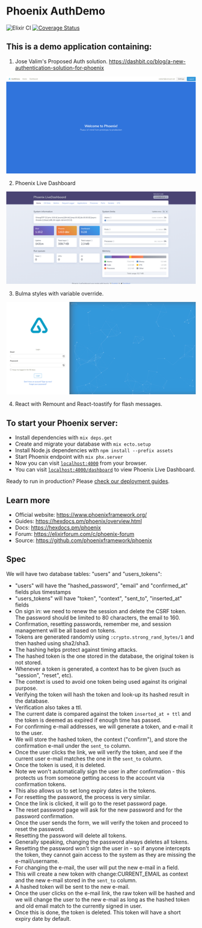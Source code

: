 # Phoenix AuthDemo

![Elixir CI](https://github.com/iNeedThis/auth_ex/workflows/Elixir%20CI/badge.svg?branch=master) [![Coverage Status](https://coveralls.io/repos/github/iNeedThis/auth_ex/badge.svg?branch=master)](https://coveralls.io/github/iNeedThis/auth_ex?branch=master)

## This is a demo application containing:

  1. Jose Valim's Proposed Auth solution. https://dashbit.co/blog/a-new-authentication-solution-for-phoenix

  ![home](https://github.com/iNeedThis/auth_ex/blob/master/assets/static/images/auth-home-screenshot.png)

  2. Phoenix Live Dashboard

  ![dashboard](https://github.com/iNeedThis/auth_ex/blob/master/assets/static/images/auth-dashboard-screenshot.png)

  3. Bulma styles with variable override.

  ![login](https://github.com/iNeedThis/auth_ex/blob/master/assets/static/images/auth-login-screenshot.png)

  4. React with Remount and React-toastify for flash messages.

## To start your Phoenix server:

  * Install dependencies with `mix deps.get`
  * Create and migrate your database with `mix ecto.setup`
  * Install Node.js dependencies with `npm install --prefix assets`
  * Start Phoenix endpoint with `mix phx.server`
  * Now you can visit [`localhost:4000`](http://localhost:4000) from your browser.
  * You can visit [`localhost:4000/dashboard`](http://localhost:4000/dashboard) to view Phoenix Live Dashboard.

Ready to run in production? Please [check our deployment guides](https://hexdocs.pm/phoenix/deployment.html).

## Learn more

  * Official website: https://www.phoenixframework.org/
  * Guides: https://hexdocs.pm/phoenix/overview.html
  * Docs: https://hexdocs.pm/phoenix
  * Forum: https://elixirforum.com/c/phoenix-forum
  * Source: https://github.com/phoenixframework/phoenix

## Spec

We will have two database tables: "users" and "users_tokens":

* "users" will have the "hashed_password", "email" and "confirmed_at" fields plus timestamps
* "users_tokens" will have "token", "context", "sent_to", "inserted_at" fields
* On sign in: we need to renew the session and delete the CSRF token. The password should be limited to 80 characters, the email to 160.
* Confirmation, resetting passwords, remember me, and session management will be all based on tokens.
* Tokens are generated randomly using `:crypto.strong_rand_bytes/1` and then hashed using sha2/sha3.
* The hashing helps protect against timing attacks.
* The hashed token is the one stored in the database, the original token is not stored.
* Whenever a token is generated, a context has to be given (such as "session", "reset", etc).
* The context is used to avoid one token being used against its original purpose.
* Verifying the token will hash the token and look-up its hashed result in the database.
* Verification also takes a ttl.
* The current date is compared against the token `inserted_at + ttl` and the token is deemed as expired if enough time has passed.
* For confirming e-mail addresses, we will generate a token, and e-mail it to the user.
* We will store the hashed token, the context ("confirm"), and store the confirmation e-mail under the `sent_to` column.
* Once the user clicks the link, we will verify the token, and see if the current user e-mail matches the one in the `sent_to` column.
* Once the token is used, it is deleted.
* Note we won't automatically sign the user in after confirmation - this protects us from someone getting access to the account via confirmation tokens.
* This also allows us to set long expiry dates in the tokens.
* For resetting the password, the process is very similar.
* Once the link is clicked, it will go to the reset password page.
* The reset password page will ask for the new password and for the password confirmation.
* Once the user sends the form, we will verify the token and proceed to reset the password.
* Resetting the password will delete all tokens.
* Generally speaking, changing the password always deletes all tokens.
* Resetting the password won't sign the user in - so if anyone intercepts the token, they cannot gain access to the system as they are missing the e-mail/username.
* For changing the e-mail, the user will put the new e-mail in a field.
* This will create a new token with change:CURRENT_EMAIL as context and the new e-mail stored in the `sent_to` column.
* A hashed token will be sent to the new e-mail.
* Once the user clicks on the e-mail link, the raw token will be hashed and we will change the user to the new e-mail as long as the hashed token and old email match to the currently signed in user.
* Once this is done, the token is deleted. This token will have a short expiry date by default.
